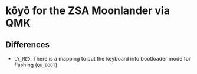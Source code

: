 # kōyō for the ZSA Moonlander via QMK

## Differences

- `LY_MED`: There is a mapping to put the keyboard into bootloader mode for flashing (`QK_BOOT`)
